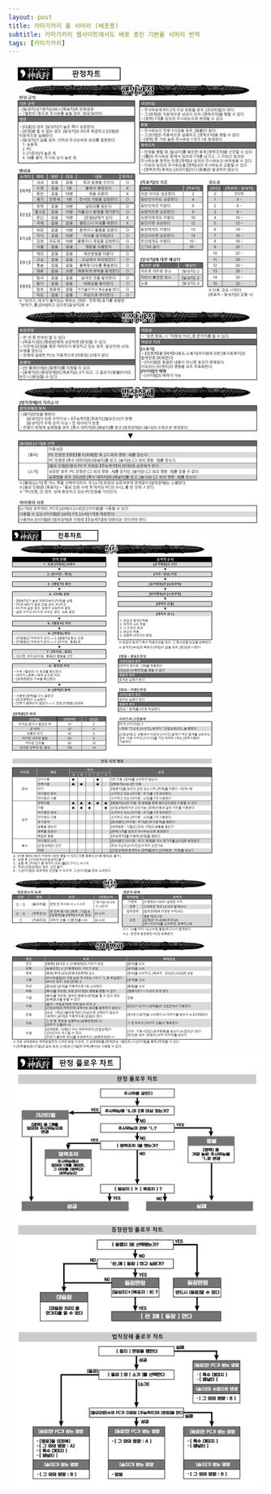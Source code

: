 ```yaml
---
layout: post
title: 카미가카리 룰 서머리 (배포용)
subtitle: 카미가카리 웹사이트에서도 배포 중인 기본룰 서머리 번역
tags: [카미가카리]
---
```


![summary01](/assets/img/kmgsumm_01.png)
![summary02](/assets/img/kmgsumm_02.png)
![summary03](/assets/img/kmgsumm_03.png)


